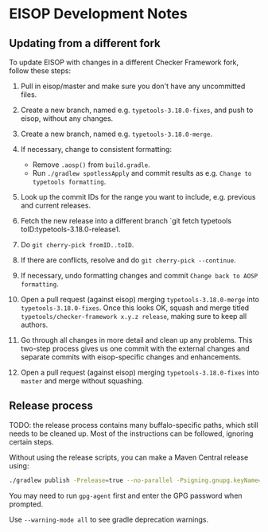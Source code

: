 # EISOP Development Notes

## Updating from a different fork

To update EISOP with changes in a different Checker Framework fork, follow these steps:

1. Pull in eisop/master and make sure you don't have any uncommitted files.

1. Create a new branch, named e.g. `typetools-3.18.0-fixes`, and push to eisop, without any changes.

1. Create a new branch, named e.g. `typetools-3.18.0-merge`.

1. If necessary, change to consistent formatting:
    - Remove `.aosp()` from `build.gradle`.
    - Run `./gradlew spotlessApply` and commit results as e.g. `Change to typetools formatting`.

1. Look up the commit IDs for the range you want to include, e.g. previous and current releases.

1. Fetch the new release into a different branch `git fetch typetools toID:typetools-3.18.0-release1.

1. Do `git cherry-pick fromID..toID`.

1. If there are conflicts, resolve and do `git cherry-pick --continue`.

1. If necessary, undo formatting changes and commit `Change back to AOSP formatting`.

1. Open a pull request (against eisop) merging `typetools-3.18.0-merge` into `typetools-3.18.0-fixes`.
  Once this looks OK, squash and merge titled `typetools/checker-framework x.y.z release`, making
  sure to keep all authors.

1. Go through all changes in more detail and clean up any problems.
  This two-step process gives us one commit with the external changes and separate commits with
  eisop-specific changes and enhancements.

1. Open a pull request (against eisop) merging `typetools-3.18.0-fixes` into `master` and
  merge without squashing.

## Release process

TODO: the release process contains many buffalo-specific paths, which still needs to be cleaned up.
Most of the instructions can be followed, ignoring certain steps.

Without using the release scripts, you can make a Maven Central release using:

````bash
./gradlew publish -Prelease=true --no-parallel -Psigning.gnupg.keyName=wdietl@gmail.com
````

You may need to run `gpg-agent` first and enter the GPG password when prompted.

Use `--warning-mode all` to see gradle deprecation warnings.
